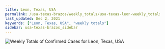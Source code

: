 ```yaml
---
title: Leon, Texas, USA
permalink: /usa-texas-brazos/weekly_totals/usa-texas-leon-weekly_totals.html
last_updated: Dec 2, 2021
keywords: ["Leon, Texas, USA", "weekly totals"]
sidebar: usa-texas-brazos_sidebar
---
```


![Weekly Totals of Confirmed Cases for Leon, Texas, USA](/covid_tracker/images/graphs/usa-texas-leon-weekly_totals_graph.png)
